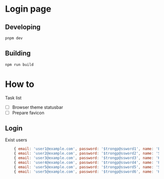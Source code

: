 # Login page

## Developing

```bash
pnpm dev
```

## Building

```bash
npm run build


```

# How to

Task list

- [ ] Browser theme statusbar
- [ ] Prepare favicon

## Login

Exist users

```js
	{ email: 'user1@example.com', password: '$trongp@ssword1', name: 'Bernhard and Sons' },
	{ email: 'user2@example.com', password: '$trongp@ssword2', name: 'Stroman Group' },
	{ email: 'user3@example.com', password: '$trongp@ssword3', name: 'Kutch - Treutel' },
	{ email: 'user4@example.com', password: '$trongp@ssword4', name: 'Pollich, Hermann and Bradtke' },
	{ email: 'user5@example.com', password: '$trongp@ssword5', name: 'Schoen Group' },
	{ email: 'user5@example.com', password: '$trongp@ssword6', name: 'Hansen and Sons' }
```
